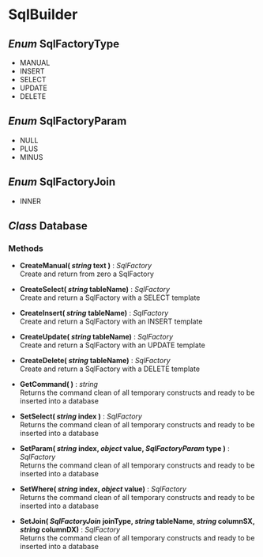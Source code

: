 # SqlBuilder


## *Enum* SqlFactoryType
- MANUAL
- INSERT
- SELECT
- UPDATE
- DELETE


## *Enum* SqlFactoryParam
- NULL
- PLUS
- MINUS


## *Enum* SqlFactoryJoin
- INNER


## *Class* Database

### Methods
- **CreateManual( *string* text )** : *SqlFactory*\
Create and return from zero a SqlFactory

- **CreateSelect( *string*  tableName)** : *SqlFactory*\
Create and return a SqlFactory with a SELECT template

- **CreateInsert( *string*  tableName)** : *SqlFactory*\
Create and return a SqlFactory with an INSERT template

- **CreateUpdate( *string*  tableName)** : *SqlFactory*\
Create and return a SqlFactory with an UPDATE template

- **CreateDelete( *string*  tableName)** : *SqlFactory*\
Create and return a SqlFactory with a DELETE template


- **GetCommand( )** : *string*\
Returns the command clean of all temporary constructs and ready to be inserted into a database


- **SetSelect(  *string* index )** : *SqlFactory*\
Returns the command clean of all temporary constructs and ready to be inserted into a database
- **SetParam( *string* index, *object* value, *SqlFactoryParam* type  )** : *SqlFactory*\
Returns the command clean of all temporary constructs and ready to be inserted into a database
- **SetWhere( *string* index, *object* value)** : *SqlFactory*\
Returns the command clean of all temporary constructs and ready to be inserted into a database
- **SetJoin( *SqlFactoryJoin* joinType, *string* tableName, *string* columnSX, *string* columnDX)** : *SqlFactory*\
Returns the command clean of all temporary constructs and ready to be inserted into a database